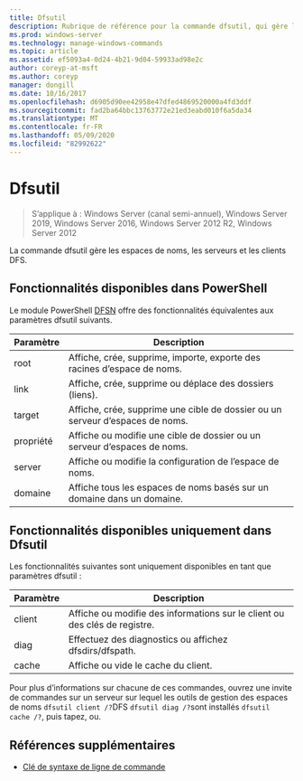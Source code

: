 ```yaml
---
title: Dfsutil
description: Rubrique de référence pour la commande dfsutil, qui gère les espaces de noms DFS, les serveurs et les clients.
ms.prod: windows-server
ms.technology: manage-windows-commands
ms.topic: article
ms.assetid: ef5093a4-0d24-4b21-9d04-59933ad98e2c
author: coreyp-at-msft
ms.author: coreyp
manager: dongill
ms.date: 10/16/2017
ms.openlocfilehash: d6905d90ee42958e47dfed4869520000a4fd3ddf
ms.sourcegitcommit: fad2ba64bbc13763772e21ed3eabd010f6a5da34
ms.translationtype: MT
ms.contentlocale: fr-FR
ms.lasthandoff: 05/09/2020
ms.locfileid: "82992622"
---
```

# <a name="dfsutil"></a>Dfsutil

> S’applique à : Windows Server (canal semi-annuel), Windows Server 2019, Windows Server 2016, Windows Server 2012 R2, Windows Server 2012

La commande dfsutil gère les espaces de noms, les serveurs et les clients DFS.

## <a name="functionality-available-in-powershell"></a>Fonctionnalités disponibles dans PowerShell

Le module PowerShell [DFSN](https://docs.microsoft.com/powershell/module/dfsn/?view=win10-ps) offre des fonctionnalités équivalentes aux paramètres dfsutil suivants.

| Paramètre | Description |
| --------- | ----------- |
| root | Affiche, crée, supprime, importe, exporte des racines d’espace de noms. |
| link | Affiche, crée, supprime ou déplace des dossiers (liens). |
| target | Affiche, crée, supprime une cible de dossier ou un serveur d’espaces de noms. |
| propriété | Affiche ou modifie une cible de dossier ou un serveur d’espaces de noms. |
| server | Affiche ou modifie la configuration de l’espace de noms. |
| domaine | Affiche tous les espaces de noms basés sur un domaine dans un domaine. |

## <a name="functionality-available-only-in-dfsutil"></a>Fonctionnalités disponibles uniquement dans Dfsutil

Les fonctionnalités suivantes sont uniquement disponibles en tant que paramètres dfsutil :

| Paramètre | Description |
| --------- | ----------- |
| client | Affiche ou modifie des informations sur le client ou des clés de registre. |
| diag | Effectuez des diagnostics ou affichez dfsdirs/dfspath. |
| cache | Affiche ou vide le cache du client. |

Pour plus d’informations sur chacune de ces commandes, ouvrez une invite de commandes sur un serveur sur lequel les outils de gestion des espaces de noms `dfsutil client /?`DFS `dfsutil diag /?`sont installés `dfsutil cache /?`, puis tapez, ou.

## <a name="additional-references"></a>Références supplémentaires

- [Clé de syntaxe de ligne de commande](command-line-syntax-key.md)